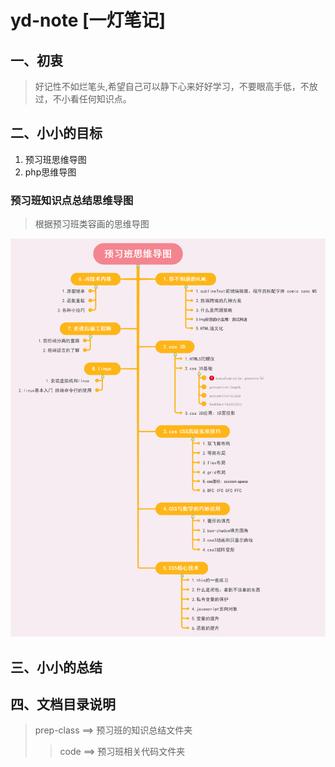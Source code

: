 # yd-note [一灯笔记]
## 一、初衷
> 好记性不如烂笔头,希望自己可以静下心来好好学习，不要眼高手低，不放过，不小看任何知识点。

## 二、小小的目标
1. 预习班思维导图
2. php思维导图
### 预习班知识点总结思维导图
> 根据预习班类容画的思维导图

![思维导图](./prep-class/image/preclass.png)
## 三、小小的总结

## 四、文档目录说明

 > prep-class ==>  预习班的知识总结文件夹
 >>code ==> 预习班相关代码文件夹
 
